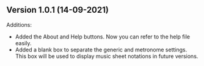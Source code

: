 Version 1.0.1 (14-09-2021)
-------------

Additions:

* Added the About and Help buttons. Now you can refer to the help file easily.
* Added a blank box to separate the generic and metronome settings. This box will be used to display music sheet notations in
  future versions.
